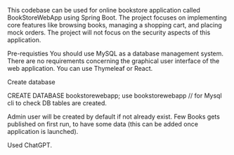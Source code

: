 This codebase can be used for online bookstore application called BookStoreWebApp using Spring Boot. The project focuses on implementing core features like browsing books, managing a shopping cart, and placing mock orders. The project will not focus on the security aspects of this application.

Pre-requisties
You should use MySQL as a database management system.
There are no requirements concerning the graphical user interface of the web application. You can use Thymeleaf or React. 


Create database 

CREATE DATABASE bookstorewebapp;
use bookstorewebapp  // for Mysql cli to check DB tables are created.


Admin user will be created by default if not already exist. 
Few Books gets published on first run, to have some data (this can be added once application is launched).

Used ChatGPT.

